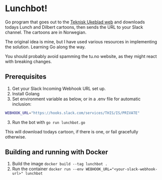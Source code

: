 # Lunchbot!

Go program that goes out to the [Teknisk Ukeblad web](https://tu.no) and downloads todays Lunch and Dilbert cartoons, then sends the URL to your Slack channel. The cartoons are in Norwegian.

The original idea is mine, but I have used various resources in implementing the solution. Learning Go along the way.

You should probably avoid spamming the tu.no website, as they might react with breaking changes.

## Prerequisites

1. Get your Slack Incoming Webhook URL set up.
1. Install Golang
1. Set environment variable as below, or in a .env file for automatic inclusion:

```bash
WEBHOOK_URL="https://hooks.slack.com/services/THIS/IS/PRIVATE"
```

3. Run the bot with `go run lunchbot.go`

This will download todays cartoon, if there is one, or fail gracefully otherwise.

## Building and running with Docker

1. Build the image `docker build --tag lunchbot .`
1. Run the container `docker run --env WEBHOOK_URL="<your-slack-webhook-url>" lunchbot`
